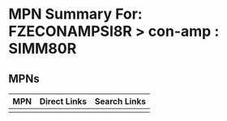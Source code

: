 



# MPN Summary For: FZECONAMPSI8R > con-amp : SIMM80R

## MPNs
  

|MPN|Direct Links|Search Links|
| :--- | :--- | :--- |
||||
